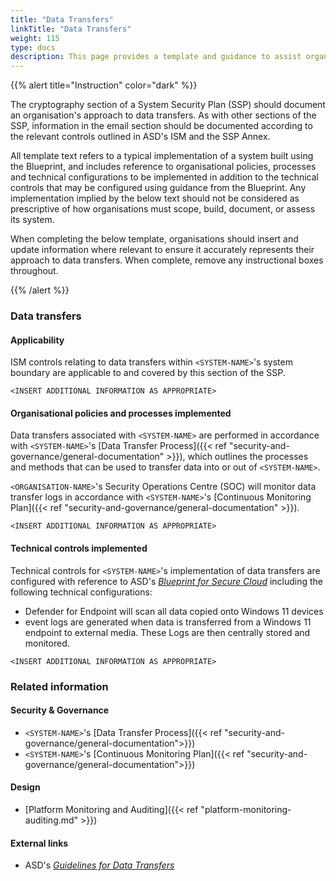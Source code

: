 ```yaml
---
title: "Data Transfers"
linkTitle: "Data Transfers"
weight: 115
type: docs
description: This page provides a template and guidance to assist organisations in documenting their approach to data transfers associated with their system(s) built on ASD's Blueprint for Secure Cloud.
---
```


{{% alert title="Instruction" color="dark" %}}

The cryptography section of a System Security Plan (SSP) should document an organisation's approach to data transfers. As with other sections of the SSP, information in the email section should be documented according to the relevant controls outlined in ASD's ISM and the SSP Annex. 

All template text refers to a typical implementation of a system built using the Blueprint, and includes reference to organisational policies, processes and technical configurations to be implemented in addition to the technical controls that may be configured using guidance from the Blueprint. Any implementation implied by the below text should not be considered as prescriptive of how organisations must scope, build, document, or assess its system.

When completing the below template, organisations should insert and update information where relevant to ensure it accurately represents their approach to data transfers. When complete, remove any instructional boxes throughout.

{{% /alert %}}

### Data transfers

#### Applicability

ISM controls relating to data transfers within `<SYSTEM-NAME>`'s system boundary are applicable to and covered by this section of the SSP. 

`<INSERT ADDITIONAL INFORMATION AS APPROPRIATE>`

#### Organisational policies and processes implemented

Data transfers associated with `<SYSTEM-NAME>` are performed in accordance with `<SYSTEM-NAME>`'s [Data Transfer Process]({{< ref "security-and-governance/general-documentation" >}}), which outlines the processes and methods that can be used to transfer data into or out of `<SYSTEM-NAME>`.

`<ORGANISATION-NAME>`'s Security Operations Centre (SOC) will monitor data transfer logs in accordance with `<SYSTEM-NAME>`'s [Continuous Monitoring Plan]({{< ref "security-and-governance/general-documentation" >}}).

`<INSERT ADDITIONAL INFORMATION AS APPROPRIATE>`

#### Technical controls implemented

Technical controls for `<SYSTEM-NAME>`'s implementation of data transfers are configured with reference to ASD's [*Blueprint for Secure Cloud*](https://blueprint.asd.gov.au) including the following technical configurations:
* Defender for Endpoint will scan all data copied onto Windows 11 devices
* event logs are generated when data is transferred from a Windows 11 endpoint to external media. These Logs are then centrally stored and monitored.

`<INSERT ADDITIONAL INFORMATION AS APPROPRIATE>`

### Related information

#### Security & Governance

* `<SYSTEM-NAME>`'s [Data Transfer Process]({{< ref "security-and-governance/general-documentation">}})
* `<SYSTEM-NAME>`'s [Continuous Monitoring Plan]({{< ref "security-and-governance/general-documentation">}})

#### Design

*   [Platform Monitoring and Auditing]({{< ref "platform-monitoring-auditing.md" >}})

#### External links

* ASD's [*Guidelines for Data Transfers*](https://www.cyber.gov.au/resources-business-and-government/essential-cyber-security/ism/cyber-security-guidelines/guidelines-data-transfers)